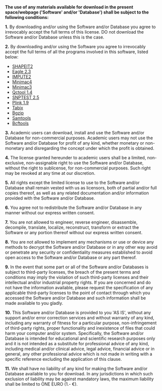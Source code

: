 **The use of any materials available for download in the present space/webpage ('Software'
and/or 'Database') shall be subject to the following conditions:**

**1.** By downloading and/or using the Software and/or Database you agree to irrevocably accept the full
terms of this license. DO not download the Software and/or Database unless this is the case.

**2.** By downloading and/or using the Software you agree to irrevocably accept the full terms of all the
programs involved in this software, listed below:

* [SHAPEIT2](https://jmarchini.org/shapeit-licence)
* [Eagle 2.3](https://data.broadinstitute.org/alkesgroup/Eagle/#x1-30002)
* [IMPUTE2](https://mathgen.stats.ox.ac.uk/impute/impute_v2.html#download)
* [Minimac4](https://github.com/statgen/Minimac4/blob/master/LICENSE)
* [Minimac3](https://omictools.com/minimac3-tool)
* [Qctool 1.4](https://github.com/bavc/qctools)
* [SNPTEST 2.5](https://mathgen.stats.ox.ac.uk/genetics_software/snptest/snptest.html#download)
* [Plink 1.9](https://github.com/chrchang/plink-ng/blob/master/1.9/LICENSE)
* [Tabix](https://github.com/tabixio/tabix/blob/master/LICENSE.txt)
* [Bgzip](https://opensuse.pkgs.org/15.0/science/bgzip-1.9-lp150.1.1.x86_64.rpm.html)
* [Samtools](https://github.com/samtools/samtools/blob/develop/LICENSE)
* [Bcftools](https://github.com/samtools/bcftools/blob/develop/LICENSE)

**3.** Academic users can download, install and use the Software and/or Database for non-commercial
purposes. Academic users may not use the Software and/or Database for profit of any kind, whether
monetary or non-monetary and disregarding the concept under which the profit is obtained.

**4.** The license granted hereunder to academic users shall be a limited, non-exclusive, non-assignable
right to use the Software and/or Database, without the right to sublicense, for non-commercial
purposes. Such right may be revoked at any time at our discretion.

**5.** All rights except the limited license to use to the Software and/or Database shall remain vested with
us as licensors, both of partial and/or full copies thereof, as well as any related documentation and/or
information provided with the Software and/or Database.

**6.** You agree not to redistribute the Software and/or Database in any manner without our express
written consent.

**7.** You are not allowed to engineer, reverse engineer, disassemble, decompile, translate, localize,
reconstruct, transform or extract the Software or any portion thereof without our express written
consent.

**8.** You are not allowed to implement any mechanisms or use or device any methods to decrypt the
Software and/or Database or in any other way avoid or penetrate any security or confidentiality
measures established to avoid open access to the Software and/or Database or any part thereof.

**9.** In the event that some part or all of the Software and/or Databases is subject to third-party licenses,
the breach of the present terms and conditions may imply the violation of such third-party licenses and
their intellectual and/or industrial property rights. If you are concerned and do not have the information
available, please request the specification of any applicable third-party licenses to the point of contact
through which you accessed the Software and/or Database and such information shall be made
available to you gladly.

**10.** This Software and/or Database is provided to you 'AS IS', without any support and/or error
correction services and without warranty of any kind, including any warranty of fitness for a particular
purpose, non-infringement of third-party rights, proper functionality and inexistence of files that could
harm your computer and/or system. Specifically, the Software and/or Database is intended for
educational and scientific research purposes only and it is not intended as a substitute for professional
advice of any kind, including medical and/or clinical advice, legal advice, financial advice or in general,
any other professional advice which is not made in writing with a specific reference excluding the
application of this clause.

**11.** We shall have no liability of any kind for making the Software and/or Database available to you for
download. In any jurisdictions in which such exclusion of liability may be against mandatory laws, the
maximum liability shall be limited to ONE EURO (1.- €).


